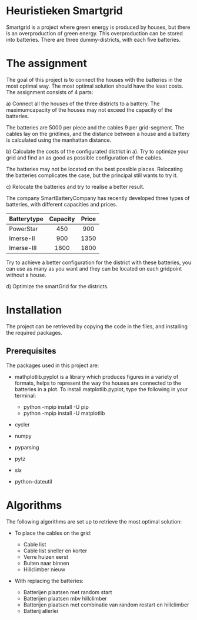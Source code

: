 # Heuristieken Smartgrid

Smartgrid is a project where green energy is produced by houses, but there is an overproduction of green energy. This overproduction can be stored into batteries. There are three dummy-districts, with each five batteries. 

# The assignment
The goal of this project is to connect the houses with the batteries in the most optimal way. The most optimal solution should have the least costs. The assignment consists of 4 parts:

a) Connect all the houses of the three districts to a battery. The maximumcapacity of the houses may not exceed the capacity of the batteries.

The batteries are 5000 per piece and the cables 9 per grid-segment. The cables lay on the gridlines, and the distance between a house and a battery is calculated using the manhattan distance.

b) Calculate the costs of the configurated district in a). Try to optimize your grid and find an as good as possible configuration of the cables.

The batteries may not be located on the best possible places. Relocating the batteries complicates the case, but the principal still wants to try it.

c) Relocate the batteries and try to realise a better result. 

The company SmartBatteryCompany has recently developed three types of batteries, with different capacities and prices.

| Batterytype  | Capacity 	| Price |
| -----------  | :--------: | :---: |
| PowerStar 	 |    450 	  |  900  |
| Imerse-II 	 |    900 	  | 1350  |
| Imerse-III 	 |   1800 	  | 1800  |

Try to achieve a better configuration for the district with these batteries, you can use as many as you want and they can be located on each gridpoint without a house.

d) Optimize the smartGrid for the districts.

# Installation
The project can be retrieved by copying the code in the files, and installing the required packages.

## Prerequisites
The packages used in this project are:
- mathplotlib.pyplot is a library which produces figures in a variety of formats, helps to represent the way the houses are                             connected to the batteries in a plot. To install matplotlib.pyplot, type the following in your terminal:

   - python -mpip install -U pip
   - python -mpip install -U matplotlib
   
- cycler
- numpy
- pyparsing
- pytz
- six
- python-dateutil


# Algorithms
The following algorithms are set up to retrieve the most optimal solution:
- To place the cables on the grid:

   - Cable list
   - Cable list sneller en korter
   - Verre huizen eerst
   - Buiten naar binnen
   - Hillclimber nieuw
   
- With replacing the batteries:

   - Batterijen plaatsen met random start
   - Batterijen plaatsen mbv hillclimber
   - Batterijen plaatsen met combinatie van random restart en hillclimber
   - Batterij allerlei
